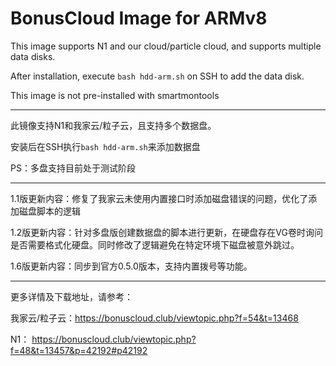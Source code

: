 # BonusCloud Image for ARMv8

This image supports N1 and our cloud/particle cloud, and supports multiple data disks.

After installation, execute `bash hdd-arm.sh` on SSH to add the data disk.

This image is not pre-installed with smartmontools

----------------------------------------------------------------------------------------------------------------------

此镜像支持N1和我家云/粒子云，且支持多个数据盘。

安装后在SSH执行`bash hdd-arm.sh`来添加数据盘

PS：多盘支持目前处于测试阶段

----------------------------------------------------------------------------------------------------------------------

1.1版更新内容：修复了我家云未使用内置接口时添加磁盘错误的问题，优化了添加磁盘脚本的逻辑

1.2版更新内容：针对多盘版创建数据盘的脚本进行更新，在硬盘存在VG卷时询问是否需要格式化硬盘。同时修改了逻辑避免在特定环境下磁盘被意外跳过。

1.6版更新内容：同步到官方0.5.0版本，支持内置拨号等功能。

----------------------------------------------------------------------------------------------------------------------

更多详情及下载地址，请参考：

我家云/粒子云：https://bonuscloud.club/viewtopic.php?f=54&t=13468

N1： https://bonuscloud.club/viewtopic.php?f=48&t=13457&p=42192#p42192
